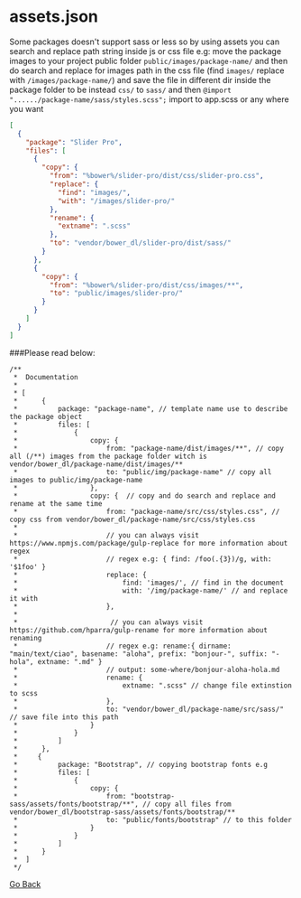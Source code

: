 


# assets.json

Some packages doesn't support sass or less so by using assets you can search and replace path string inside js or css file e.g:
move the package images to your project public folder `public/images/package-name/`
and then do search and replace for images path in the css file (find `images/` replace with `/images/package-name/`) and save the file in different dir inside the package folder to be instead `css/` to `sass/` and then `@import "....../package-name/sass/styles.scss";` import to app.scss or any where you want
```json
[
  {
    "package": "Slider Pro",
    "files": [
      {
        "copy": {
          "from": "%bower%/slider-pro/dist/css/slider-pro.css",
          "replace": {
            "find": "images/",
            "with": "/images/slider-pro/"
          },
          "rename": {
            "extname": ".scss"
          },
          "to": "vendor/bower_dl/slider-pro/dist/sass/"
        }
      },
      {
        "copy": {
          "from": "%bower%/slider-pro/dist/css/images/**",
          "to": "public/images/slider-pro/"
        }
      }
    ]
  }
]
```

###Please read below:
```
/**
 *  Documentation
 *
 * [
 *      {
 *          package: "package-name", // template name use to describe the package object
 *          files: [
 *              {
 *                  copy: {
 *                      from: "package-name/dist/images/**", // copy all (/**) images from the package folder witch is vendor/bower_dl/package-name/dist/images/**
 *                      to: "public/img/package-name" // copy all images to public/img/package-name
 *                  },
 *                  copy: {  // copy and do search and replace and rename at the same time
 *                      from: "package-name/src/css/styles.css", // copy css from vendor/bower_dl/package-name/src/css/styles.css
 *
 *                      // you can always visit https://www.npmjs.com/package/gulp-replace for more information about regex
 *                      // regex e.g: { find: /foo(.{3})/g, with: '$1foo' }
 *                      replace: {
 *                          find: 'images/', // find in the document
 *                          with: '/img/package-name/' // and replace it with
 *                      },
 *
 *                       // you can always visit https://github.com/hparra/gulp-rename for more information about renaming
 *                      // regex e.g: rename:{ dirname: "main/text/ciao", basename: "aloha", prefix: "bonjour-", suffix: "-hola", extname: ".md" }
 *                      // output: some-where/bonjour-aloha-hola.md
 *                      rename: {
 *                          extname: ".scss" // change file extinstion to scss
 *                      },
 *                      to: "vendor/bower_dl/package-name/src/sass/" // save file into this path
 *                  }
 *              }
 *          ]
 *      },
 *     {
 *          package: "Bootstrap", // copying bootstrap fonts e.g
 *          files: [
 *              {
 *                  copy: {
 *                      from: "bootstrap-sass/assets/fonts/bootstrap/**", // copy all files from vendor/bower_dl/bootstrap-sass/assets/fonts/bootstrap/**
 *                      to: "public/fonts/bootstrap" // to this folder
 *                  }
 *              }
 *          ]
 *      }
 *  ]
 */
```

[Go Back](README.md)
